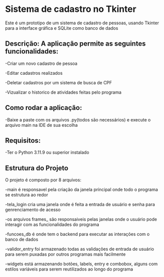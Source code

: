 Sistema de cadastro no Tkinter
==============================

Este é um prototipo de um sistema de cadastro de pessoas, usando Tkinter para a interface gráfica e SQLite como banco de dados


Descrição: A aplicação permite as seguintes funcionalidades:
------------------------------------------------------------
  -Criar um novo cadastro de pessoa
  
  -Editar cadastros realizados
  
  -Deletar cadastros por um sistema de busca de CPF
  
  -Vizualizar o historico de atividades feitas pelo programa


Como rodar a aplicação:
------------------------------------------------------------
  -Baixe a paste com os arquivos .py(todos são necessários) e execute o arquivo main na IDE de sua escolha


Requisitos:
------------------------------------------------------------
  -Ter o Python 3.11.9 ou superior instalado


Estrutura do Projeto
------------------------------------------------------------
O projeto é composto por 8 arquivos:

  -main é responsavel pela criação da janela príncipal onde todo o programa se estrutura ao redor
  
  -tela_login cria uma janela onde é feita a entrada de usuário e senha para genrenciamento de acesso
  
  -os arquivos frames_ são responsaiveis pelas janelas onde o usuário pode interagir com as funcionalidades do programa
  
  -funcoes_db é onde tem o backend para executar as interações com o banco de dados
  
  -validor_entry foi armazenado todas as validações de entrada de usuário para serem puxadas por outros programas mais facilmente
  
  -widgets está armazenando botões, labels, entry e combobox, alguns com estilos variáveis para serem reutilizados ao longo do programa
